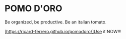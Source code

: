 # POMO D'ORO
Be organized, be productive.
Be an italian tomato.

[https://ricard-ferrero.github.io/pomodoro/]Use it NOW!!!